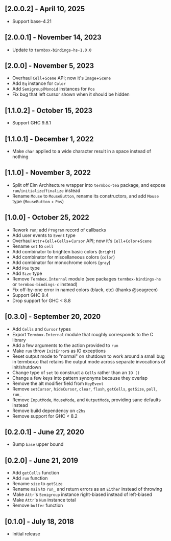 ## [2.0.0.2] - April 10, 2025

- Support base-4.21

## [2.0.0.1] - November 14, 2023

- Update to `termbox-bindings-hs-1.0.0`

## [2.0.0] - November 5, 2023

- Overhaul `Cell`+`Scene` API; now it's `Image`+`Scene`
- Add `Eq` instance for `Color`
- Add `Semigroup`/`Monoid` instances for `Pos`
- Fix bug that left cursor shown when it should be hidden

## [1.1.0.2] - October 15, 2023

- Support GHC 9.8.1

## [1.1.0.1] - December 1, 2022

- Make `char` applied to a wide character result in a space instead of nothing

## [1.1.0] - November 3, 2022

- Split off Elm Architecture wrapper into `termbox-tea` package, and expose `run`/`initialize`/`finalize` instead
- Rename `Mouse` to `MouseButton`, rename its constructors, and add `Mouse` type (`MouseButton` + `Pos`)

## [1.0.0] - October 25, 2022

- Rework `run`; add `Program` record of callbacks
- Add user events to `Event` type
- Overhaul `Attr`+`Cell`+`Cells`+`Cursor` API; now it's `Cell`+`Color`+`Scene`
- Rename `set` to `cell`
- Add combinator to brighten basic colors (`bright`)
- Add combinator for miscellaneous colors (`color`)
- Add combinator for monochrome colors (`gray`)
- Add `Pos` type
- Add `Size` type
- Remove `Termbox.Internal` module (see packages `termbox-bindings-hs` or `termbox-bindings-c` instead)
- Fix off-by-one error in named colors (black, etc) (thanks @seagreen)
- Support GHC 9.4
- Drop support for GHC < 8.8

## [0.3.0] - September 20, 2020

- Add `Cells` and `Cursor` types
- Export `Termbox.Internal` module that roughly corresponds to the C library
- Add a few arguments to the action provided to `run`
- Make `run` throw `InitError`s as IO exceptions
- Reset output mode to "normal" on shutdown to work around a small bug in termbox.c that retains the output mode across
  separate invocations of init/shutdown
- Change type of `set` to construct a `Cells` rather than an `IO ()`
- Change a few keys into pattern synonyms because they overlap
- Remove the alt modifier field from `KeyEvent`
- Remove `setCursor`, `hideCursor`, `clear`, `flush`, `getCells`, `getSize`, `poll`, `run_`
- Remove `InputMode`, `MouseMode`, and `OutputMode`, providing sane defaults instead
- Remove build dependency on `c2hs`
- Remove support for GHC < 8.2

## [0.2.0.1] - June 27, 2020

- Bump `base` upper bound

## [0.2.0] - June 21, 2019

- Add `getCells` function
- Add `run` function
- Rename `size` to `getSize`
- Rename `main` to `run_` and return errors as an `Either` instead of throwing
- Make `Attr`'s `Semigroup` instance right-biased instead of left-biased
- Make `Attr`'s `Num` instance total
- Remove `buffer` function

## [0.1.0] - July 18, 2018

- Initial release
